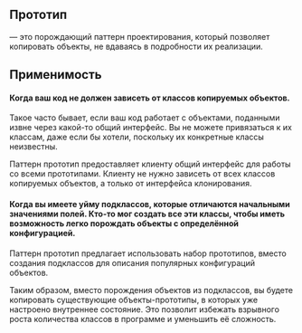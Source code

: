 ## Прототип

— это порождающий паттерн проектирования, который позволяет копировать объекты, не вдаваясь в подробности их реализации.

## Применимость

#### Когда ваш код не должен зависеть от классов копируемых объектов.

Такое часто бывает, если ваш код работает с объектами, поданными извне через какой-то общий интерфейс. Вы не можете
привязаться к их классам, даже если бы хотели, поскольку их конкретные классы неизвестны.

Паттерн прототип предоставляет клиенту общий интерфейс для работы со всеми прототипами. Клиенту не нужно зависеть от
всех классов копируемых объектов, а только от интерфейса клонирования.

#### Когда вы имеете уйму подклассов, которые отличаются начальными значениями полей. Кто-то мог создать все эти классы, чтобы иметь возможность легко порождать объекты с определённой конфигурацией.

Паттерн прототип предлагает использовать набор прототипов, вместо создания подклассов для описания популярных
конфигураций объектов.

Таким образом, вместо порождения объектов из подклассов, вы будете копировать существующие объекты-прототипы, в которых
уже настроено внутреннее состояние. Это позволит избежать взрывного роста количества классов в программе и уменьшить её
сложность.
